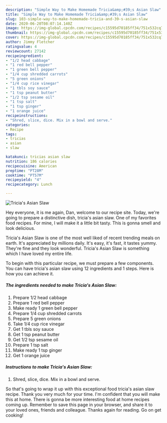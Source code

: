 ```yaml
---
description: "Simple Way to Make Homemade Tricia&amp;#39;s Asian Slaw"
title: "Simple Way to Make Homemade Tricia&amp;#39;s Asian Slaw"
slug: 103-simple-way-to-make-homemade-tricia-and-39-s-asian-slaw
date: 2020-06-20T08:07:14.140Z
image: https://img-global.cpcdn.com/recipes/c15595d70185ff34/751x532cq70/tricias-asian-slaw-recipe-main-photo.jpg
thumbnail: https://img-global.cpcdn.com/recipes/c15595d70185ff34/751x532cq70/tricias-asian-slaw-recipe-main-photo.jpg
cover: https://img-global.cpcdn.com/recipes/c15595d70185ff34/751x532cq70/tricias-asian-slaw-recipe-main-photo.jpg
author: Jimmy Fletcher
ratingvalue: 4
reviewcount: 27142
recipeingredient:
- "1/2 head cabbage"
- "1 red bell pepper"
- "1 green bell pepper"
- "1/4 cup shredded carrots"
- "5 green onions"
- "1/4 cup rice vinegar"
- "1 tbls soy sauce"
- "1 tsp peanut butter"
- "1/2 tsp sesame oil"
- "1 tsp salt"
- "1 tsp ginger"
- "1 orange juice"
recipeinstructions:
- "Shred, slice, dice. Mix in a bowl and serve."
categories:
- Recipe
tags:
- tricias
- asian
- slaw

katakunci: tricias asian slaw 
nutrition: 186 calories
recipecuisine: American
preptime: "PT28M"
cooktime: "PT57M"
recipeyield: "4"
recipecategory: Lunch

---
```



![Tricia&#39;s Asian Slaw](https://img-global.cpcdn.com/recipes/c15595d70185ff34/751x532cq70/tricias-asian-slaw-recipe-main-photo.jpg)

Hey everyone, it is me again, Dan, welcome to our recipe site. Today, we're going to prepare a distinctive dish, tricia&#39;s asian slaw. One of my favorites food recipes. For mine, I will make it a little bit tasty. This is gonna smell and look delicious.



Tricia&#39;s Asian Slaw is one of the most well liked of recent trending meals on earth. It's appreciated by millions daily. It's easy, it's fast, it tastes yummy. They're fine and they look wonderful. Tricia&#39;s Asian Slaw is something which I have loved my entire life.


To begin with this particular recipe, we must prepare a few components. You can have tricia&#39;s asian slaw using 12 ingredients and 1 steps. Here is how you can achieve it.

<!--inarticleads1-->

##### The ingredients needed to make Tricia&#39;s Asian Slaw:

1. Prepare 1/2 head cabbage
1. Prepare 1 red bell pepper
1. Make ready 1 green bell pepper
1. Prepare 1/4 cup shredded carrots
1. Prepare 5 green onions
1. Take 1/4 cup rice vinegar
1. Get 1 tbls soy sauce
1. Get 1 tsp peanut butter
1. Get 1/2 tsp sesame oil
1. Prepare 1 tsp salt
1. Make ready 1 tsp ginger
1. Get 1 orange juice




<!--inarticleads2-->

##### Instructions to make Tricia&#39;s Asian Slaw:

1. Shred, slice, dice. Mix in a bowl and serve.




So that's going to wrap it up with this exceptional food tricia&#39;s asian slaw recipe. Thank you very much for your time. I'm confident that you will make this at home. There is gonna be more interesting food at home recipes coming up. Remember to save this page in your browser, and share it to your loved ones, friends and colleague. Thanks again for reading. Go on get cooking!
